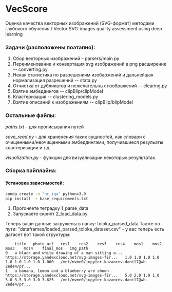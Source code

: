 # VecScore
Оценка качества векторных изображений (SVG-формат) методами глубокого обучения / Vector SVG-images quality assessment using deep learning


### Задачи (расположены поэтапно):
1) Сбор векторных изображений – parsers/main.py
2) Переименование и конвертация svg изображений в png расширение -- converting.py.
3) Некая статистика по разрешениям изобаржений и дальнейшая нормализация разрешений -- stata.py
4) Отчистка от дубликатов и нежелательных изображений -- clearing.py
5) Взятие эмбеддингов -- clipBlip/clipModel
6) Кластеризация -- clustering_models.py
7) Взятие описаний к изображениям -- clipBlip/blipModel

### Остальные файлы:
_paths.txt_ - для прописывания путей

_save_read.py_ - для храненения таких сущностей, как словари с очищенными/неочищенными эмбеддингами, получившиеся резульаты  кластеризации и т.д.

_visualization.py_ - функции для визуализации некоторых результатах.


### Сборка пайплайна:

#### Установка зависимостей:
```bash
conda create -n "nr_iqa" python=3.9
pip install -r base_requirements.txt
```

1) Прогоняете тетрадку 1_parse_data
2) Запускаете скрипт 2_load_data.py

Теперь ваши данные загружены в папку: toloka_parsed_data
Также по пути: "dataframes/loaded_parsed_toloka_dataset.csv" - у вас теперь есть датасет вот такой структуры:

```
	title	photo_url	res1	res2	res3	res4	mos1	mos2	mos3	mos4	final_mos	img_path
0	a black and white drawing of a man sitting o...	https://storage.yandexcloud.net/svg-images-fir...	1.0	1.0	1.0	1.0	1.0	1.0	1.0	1.0	1.000	/mnt/nvme0/jupyter-kazancev.danil7@wb-2ede4/pr...
1	a banana, lemon and a blueberry are shown	https://storage.yandexcloud.net/svg-images-fir...	5.0	2.0	1.0	1.0	5.0	3.5	3.0	3.0	3.625	/mnt/nvme0/jupyter-kazancev.danil7@wb-2ede4/pr...
```

